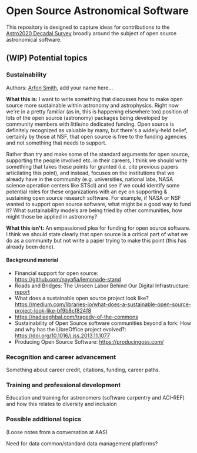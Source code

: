 # Open Source Astronomical Software

This repository is designed to capture ideas for contributions to the [Astro2020 Decadal Survey](http://sites.nationalacademies.org/SSB/CurrentProjects/SSB_185159) broadly around the subject of open source astronomical software.

## (WIP) Potential topics 

### Sustainability

Authors: [Arfon Smith](@arfon), add your name here...

**What this is:** I want to write something that discusses how to make open source more sustainable within astronomy and astrophysics. Right now we're in a pretty familiar (as in, this is happening elsewhere too) position of lots of the open source (astronomy) packages being developed by community members with little/no dedicated funding. Open source is definitely recognized as valuable by many, but there's a widely-held belief, certainly by those at NSF, that open source is free to the funding agencies and not something that needs to support.

Rather than try and make some of the standard arguments for open source, supporting the people involved etc. in their careers, I think we should write something that takes these points for granted (i.e. cite previous papers articilating this point), and instead, focuses on the institutions that we already have in the community (e.g. universities, national labs, NASA science operation centers like STScI) and see if we could identify some potential roles for these organizations with an eye on supporting & sustaining open source research software. For example, if NASA or NSF wanted to support open source software, what might be a good way to fund it? What sustainability models are being tried by other communities, how might those be applied in astronomy?

**What this isn't:** An empassioned plea for funding for open source software. I think we should state clearly that open source is a critical part of what we do as a community but not write a paper trying to make this point (this has already been done).

#### Background material

- Financial support for open source: https://github.com/nayafia/lemonade-stand
- Roads and Bridges: The Unseen Labor Behind Our Digital Infrastructure: [report](https://www.fordfoundation.org/about/library/reports-and-studies/roads-and-bridges-the-unseen-labor-behind-our-digital-infrastructure)
- What does a sustainable open source project look like? https://medium.com/libraries-io/what-does-a-sustainable-open-source-project-look-like-bf9b8cf824f8
- https://nadiaeghbal.com/tragedy-of-the-commons
- Sustainability of Open Source software communities beyond a fork: How and why has the LibreOffice project evolved?: https://doi.org/10.1016/j.jss.2013.11.1077
- Producing Open Source Software: https://producingoss.com/

### Recognition and career advancement

Something about career credit, citations, funding, career paths.

### Training and professional development

Education and training for astronomers (software carpentry and ACI-REF) and how this relates to diversity and inclusion

### Possible additional topics 

(Loose notes from a conversation at AAS)

Need for data common/standard data management platforms?

